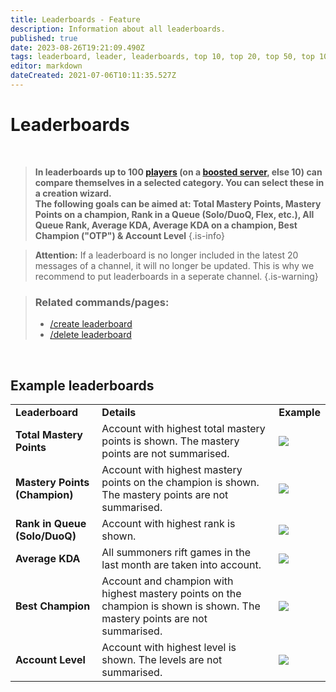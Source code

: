 ```yaml
---
title: Leaderboards - Feature
description: Information about all leaderboards.
published: true
date: 2023-08-26T19:21:09.490Z
tags: leaderboard, leader, leaderboards, top 10, top 20, top 50, top 100, best player
editor: markdown
dateCreated: 2021-07-06T10:11:35.527Z
---
```


# Leaderboards

<br>

>**In leaderboards up to 100 [players](/en/terms/player) (on a [boosted server](https://wiki.zoe-discord-bot.ch/en/Zoe-Points-And-Boosting), else 10) can compare themselves in a selected category. You can select these in a creation wizard. <br>
The following goals can be aimed at: Total Mastery Points, Mastery Points on a champion, Rank in a Queue (Solo/DuoQ, Flex, etc.), All Queue Rank, Average KDA, Average KDA on a champion, Best Champion ("OTP") & Account Level**
>{.is-info}

> **Attention:** If a leaderboard is no longer included in the latest 20 messages of a channel, it will no longer be updated. This is why we recommend to put leaderboards in a seperate channel.
>{.is-warning}

>### Related commands/pages:
>-   [/create leaderboard](/en/commands/create/leaderboard/)
>-   [/delete leaderboard](/en/commands/delete/leaderboard/)

<br>

## Example leaderboards

|     |     |     |
| --- | --- | --- |
| **Leaderboard** | **Details** | **Example** |
| **Total Mastery Points** | Account with highest total mastery points is shown. The mastery points are not summarised. | ![](/new_leaderboard_total_mastery_points.png) |
| **Mastery Points (Champion)** | Account with highest mastery points on the champion is shown. The mastery points are not summarised. | ![](/new_leaderboard_mastery_points_champion.png) |
| **Rank in Queue (Solo/DuoQ)** | Account with highest rank is shown. | ![](/new_leaderboard_rank.png) |
| **Average KDA** | All summoners rift games in the last month are taken into account. | ![](/new_leaderboard_kda.png) |
| **Best Champion** | Account and champion with highest mastery points on the champion is shown is shown. The mastery points are not summarised. | ![](/new_leaderboard_otp.png) |
| **Account Level** | Account with highest level is shown. The levels are not summarised. | ![](/new_leaderboard_account_level.png) |
